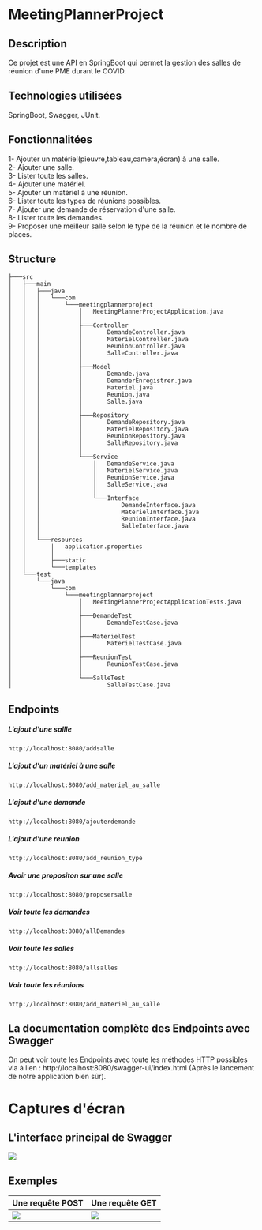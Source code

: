 # MeetingPlannerProject
## Description
Ce projet est une API en SpringBoot qui permet la gestion des salles de réunion d'une PME durant le COVID.
## Technologies utilisées
SpringBoot, Swagger, JUnit.
## Fonctionnalitées
1- Ajouter un matériel(pieuvre,tableau,camera,écran) à une salle.<br>
2- Ajouter une salle.<br>
3- Lister toute les salles.<br>
4- Ajouter une matériel.<br>
5- Ajouter un matériel à une réunion.<br>
6- Lister toute les types de réunions possibles.<br>
7- Ajouter une demande de réservation d'une salle.<br>
8- Lister toute les demandes.<br>
9- Proposer une meilleur salle selon le type de la réunion et le nombre de places. <br>
## Structure
    ├───src
    │   ├───main
    │   │   ├───java
    │   │   │   └───com
    │   │   │       └───meetingplannerproject
    │   │   │           │   MeetingPlannerProjectApplication.java
    │   │   │           │
    │   │   │           ├───Controller
    │   │   │           │       DemandeController.java
    │   │   │           │       MaterielController.java
    │   │   │           │       ReunionController.java
    │   │   │           │       SalleController.java
    │   │   │           │
    │   │   │           ├───Model
    │   │   │           │       Demande.java
    │   │   │           │       DemanderEnregistrer.java
    │   │   │           │       Materiel.java
    │   │   │           │       Reunion.java
    │   │   │           │       Salle.java
    │   │   │           │
    │   │   │           ├───Repository
    │   │   │           │       DemandeRepository.java
    │   │   │           │       MaterielRepository.java
    │   │   │           │       ReunionRepository.java
    │   │   │           │       SalleRepository.java
    │   │   │           │
    │   │   │           └───Service
    │   │   │               │   DemandeService.java
    │   │   │               │   MaterielService.java
    │   │   │               │   ReunionService.java
    │   │   │               │   SalleService.java
    │   │   │               │
    │   │   │               └───Interface
    │   │   │                       DemandeInterface.java
    │   │   │                       MaterielInterface.java
    │   │   │                       ReunionInterface.java
    │   │   │                       SalleInterface.java
    │   │   │
    │   │   └───resources
    │   │       │   application.properties
    │   │       │
    │   │       ├───static
    │   │       └───templates
    │   └───test
    │       └───java
    │           └───com
    │               └───meetingplannerproject
    │                   │   MeetingPlannerProjectApplicationTests.java
    │                   │
    │                   ├───DemandeTest
    │                   │       DemandeTestCase.java
    │                   │
    │                   ├───MaterielTest
    │                   │       MaterielTestCase.java
    │                   │
    │                   ├───ReunionTest
    │                   │       ReunionTestCase.java
    │                   │
    │                   └───SalleTest
    │                           SalleTestCase.java
## Endpoints
##### L'ajout d'une sallle 
`http://localhost:8080/addsalle`
##### L'ajout d'un matériel à une salle 
`http://localhost:8080/add_materiel_au_salle`
##### L'ajout d'une demande 
`http://localhost:8080/ajouterdemande`
##### L'ajout d'une reunion 
`http://localhost:8080/add_reunion_type`
##### Avoir une propositon sur une salle 
`http://localhost:8080/proposersalle`
##### Voir toute les demandes
`http://localhost:8080/allDemandes`
##### Voir toute les salles
`http://localhost:8080/allsalles`
##### Voir toute les réunions 
`http://localhost:8080/add_materiel_au_salle`



## La documentation complète des Endpoints avec Swagger
On peut voir toute les Endpoints  avec toute les méthodes HTTP possibles via à lien :  http://localhost:8080/swagger-ui/index.html (Après le lancement de notre application bien sûr).
# Captures d'écran
## L'interface principal de Swagger

![](https://i.ibb.co/KKXTj2V/swagger1.png)
## Exemples
|Une requête POST  |Une requête GET |
| ------------ |  ------------ |
|  ![](https://i.ibb.co/7nzb0rR/swagger3.png)  | ![](https://i.ibb.co/kDTqLwv/swagger2.png)|





